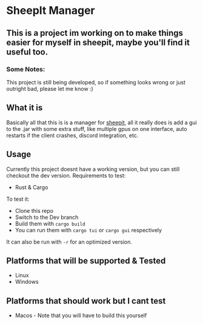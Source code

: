 # SheepIt Manager

## This is a project im working on to make things easier for myself in sheepit, maybe you'll find it useful too.

### Some Notes:
This project is still being developed, so if something looks wrong or just outright bad, please let me know :)

## What it is
Basically all that this is is a manager for [sheepit](https://sheepit-renderfarm.com), all it really does is add a gui to the .jar with some extra stuff, like multiple gpus on one interface, auto restarts if the client crashes, discord integration, etc.

## Usage
Currently this project doesnt have a working version, but you can still checkout the dev version.
Requirements to test:
- Rust & Cargo

To test it:
- Clone this repo
- Switch to the Dev branch 
- Build them with `cargo build`
- You can run them with `cargo tui` or `cargo gui` respectively

It can also be run with `-r` for an optimized version.

## Platforms that will be supported & Tested
- Linux
- Windows
## Platforms that should work but I cant test
- Macos - Note that you will have to build this yourself